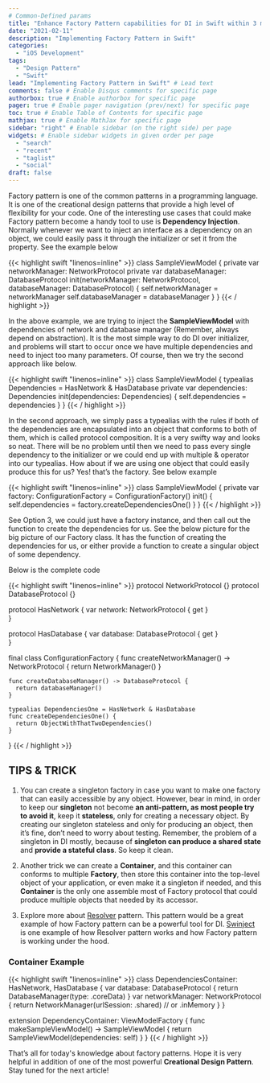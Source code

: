 ```yaml
---
# Common-Defined params
title: "Enhance Factory Pattern capabilities for DI in Swift within 3 minutes"
date: "2021-02-11"
description: "Implementing Factory Pattern in Swift"
categories:
  - "iOS Development"
tags:
  - "Design Pattern"
  - "Swift"
lead: "Implementing Factory Pattern in Swift" # Lead text
comments: false # Enable Disqus comments for specific page
authorbox: true # Enable authorbox for specific page
pager: true # Enable pager navigation (prev/next) for specific page
toc: true # Enable Table of Contents for specific page
mathjax: true # Enable MathJax for specific page
sidebar: "right" # Enable sidebar (on the right side) per page
widgets: # Enable sidebar widgets in given order per page
  - "search"
  - "recent"
  - "taglist"
  - "social"
draft: false
---
```


Factory pattern is one of the common patterns in a programming language. It is one of the creational design patterns that provide a high level of flexibility for your code. One of the interesting use cases that could make Factory pattern become a handy tool to use is **Dependency Injection**. Normally whenever we want to inject an interface as a dependency on an object, we could easily pass it through the initializer or set it from the property. See the example below

{{< highlight swift "linenos=inline" >}}
class SampleViewModel {
  private var networkManager: NetworkProtocol
  private var databaseManager: DatabaseProtocol
  init(networkManager: NetworkProtocol, databaseManager: DatabaseProtocol) {
      self.networkManager = networkManager
      self.databaseManager = databaseManager
  }
}
{{< / highlight >}}

In the above example, we are trying to inject the **SampleViewModel** with dependencies of network and database manager (Remember, always depend on abstraction). It is the most simple way to do DI over initializer, and problems will start to occur once we have multiple dependencies and need to inject too many parameters. Of course, then we try the second approach like below.

{{< highlight swift "linenos=inline" >}}
class SampleViewModel {
  typealias Dependencies = HasNetwork & HasDatabase
  private var dependencies: Dependencies
  init(dependencies: Dependencies) {
      self.dependencies = dependencies
  }
}
{{< / highlight >}}

In the second approach, we simply pass a typealias with the rules if both of the dependencies are encapsulated into an object that conforms to both of them, which is called protocol composition. It is a very swifty way and looks so neat. There will be no problem until then we need to pass every single dependency to the initializer or we could end up with multiple & operator into our typealias. How about if we are using one object that could easily produce this for us? Yes! that’s the factory. See below example

{{< highlight swift "linenos=inline" >}}
class SampleViewModel {
  private var factory: ConfigurationFactory = ConfigurationFactory()
  init() {
      self.dependencies = factory.createDependenciesOne()
  }
}
{{< / highlight >}}

See Option 3, we could just have a factory instance, and then call out the function to create the dependencies for us. See the below picture for the big picture of our Factory class. It has the function of creating the dependencies for us, or either provide a function to create a singular object of some dependency.

Below is the complete code

{{< highlight swift "linenos=inline" >}}
protocol NetworkProtocol {}
protocol DatabaseProtocol {}  

protocol HasNetwork {
  var network: NetworkProtocol { get }  
}

protocol HasDatabase {
  var database: DatabaseProtocol { get }  
}  

final class ConfigurationFactory {
    func createNetworkManager() -> NetworkProtocol {
      return NetworkManager()
    }

    func createDatabaseManager() -> DatabaseProtocol {
      return databaseManager()
    }

    typealias DependenciesOne = HasNetwork & HasDatabase
    func createDependenciesOne() {
      return ObjectWithThatTwoDependencies()
    }
}
{{< / highlight >}}

## TIPS & TRICK

1. You can create a singleton factory in case you want to make one factory that can easily accessible by any object. However, bear in mind, in order to keep our **singleton** not become **an anti-pattern, as most people try to avoid it**, keep it **stateless**, only for creating a necessary object. By creating our singleton stateless and only for producing an object, then it’s fine, don’t need to worry about testing. Remember, the problem of a singleton in DI mostly, because of **singleton can produce a shared state** and **provide a stateful class**. So keep it clean.

2. Another trick we can create a **Container**, and this container can conforms to multiple **Factory**, then store this container into the top-level object of your application, or even make it a singleton if needed, and this **Container** is the only one assemble most of Factory protocol that could produce multiple objects that needed by its accessor.

3. Explore more about [Resolver](https://quickbirdstudios.com/blog/swift-dependency-injection-service-locators/) pattern. This pattern would be a great example of how Factory pattern can be a powerful tool for DI. [Swinject](https://github.com/Swinject/Swinject) is one example of how Resolver pattern works and how Factory pattern is working under the hood.

### Container Example

{{< highlight swift "linenos=inline" >}}
class DependenciesContainer: HasNetwork, HasDatabase {
  var database: DatabaseProtocol {
    return DatabaseManager(type: .coreData)
  }
  var networkManager: NetworkProtocol {
    return NetworkManager(urlSession: .shared) // or .inMemory
  }
}

extension DependencyContainer: ViewModelFactory {
  func makeSampleViewModel() -> SampleViewModel {
    return SampleViewModel(dependencies: self)
  }
}
{{< / highlight >}}

That’s all for today's knowledge about factory patterns. Hope it is very helpful in addition of one of the most powerful **Creational Design Pattern**. Stay tuned for the next article!
